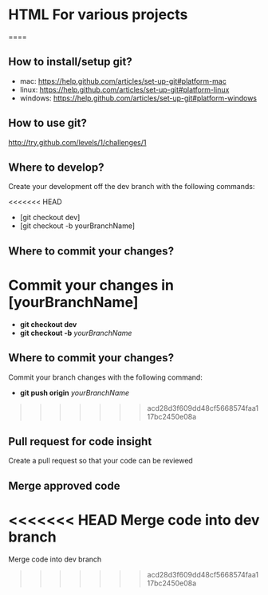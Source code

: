 # HTML For various projects
====

## How to install/setup git?
- mac: https://help.github.com/articles/set-up-git#platform-mac
- linux: https://help.github.com/articles/set-up-git#platform-linux
- windows: https://help.github.com/articles/set-up-git#platform-windows

## How to use git?
http://try.github.com/levels/1/challenges/1

## Where to develop?
Create your development off the dev branch with the following commands:

<<<<<<< HEAD
- [git checkout dev]
- [git checkout -b yourBranchName]

## Where to commit your changes?
Commit your changes in [yourBranchName]
=======
- **git checkout dev**
- **git checkout -b** *yourBranchName*

## Where to commit your changes?
Commit your branch changes with the following command:

- **git push origin** *yourBranchName*
>>>>>>> acd28d3f609dd48cf5668574faa117bc2450e08a

## Pull request for code insight
Create a pull request so that your code can be reviewed

## Merge approved code
<<<<<<< HEAD
Merge code into dev branch
=======
Merge code into dev branch
>>>>>>> acd28d3f609dd48cf5668574faa117bc2450e08a
